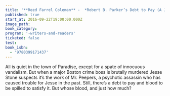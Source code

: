 ```yaml
---
title: '**Reed Farrel Coleman** -  *Robert B. Parker’s Debt to Pay (A Jesse Stone Novel)*'
published: true
start_at: 2016-09-22T19:00:00.000Z
image_path:
book_category:
program: '-writers-and-readers'
ticketed: false
test:
book_isbn:
  - '9780399171437'
---
```



All is quiet in the town of Paradise, except for a spate of innocuous vandalism. But when a major Boston crime boss is brutally murdered Jesse Stone suspects it’s the work of Mr. Peepers, a psychotic assassin who has caused trouble for Jesse in the past. Still, there’s a debt to pay and blood to be spilled to satisfy it. But whose blood, and just how much?